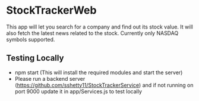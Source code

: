# StockTrackerWeb
This app will let you search for a company and find out its stock value. It will also fetch the latest news related to the stock.
Currently only NASDAQ symbols supported.

## Testing Locally
 * npm start (This will install the required modules and start the server)
 * Please run a backend server (https://github.com/sshetty11/StockTrackerService) and if not running on port 9000
update it in app/Services.js to test locally
